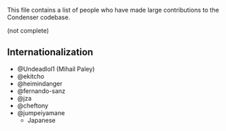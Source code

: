 This file contains a list of people who have made
large contributions to the Condenser codebase.



(not complete)



## Internationalization
 - @Undeadlol1 (Mihail Paley)
 - @ekitcho
 - @heimindanger
 - @fernando-sanz
 - @jza
 - @cheftony
 - @jumpeiyamane
    * Japanese
